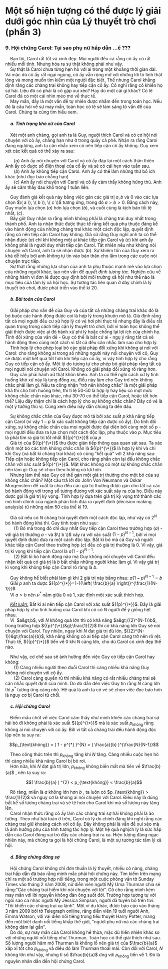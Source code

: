 # Một số hiện tượng có thể được lý giải dưới góc nhìn của Lý thuyết trò chơi (phần 3)
### 9. Hội chứng Carol: Tại sao phụ nữ hấp dẫn ...ế ??? <br>
&nbsp;&nbsp;&nbsp;&nbsp;Bạn tôi, Carol rất tốt và xinh đẹp. Mọi người đều cá rằng cô ấy có rất nhiều mối tình. Nhưng hóa ra sự thật không phải như vậy. <br>
&nbsp;&nbsp;&nbsp;&nbsp;Sự thật là Carol chưa từng hẹn hò với ai trong một khoảng thời gian dài. Và mặc dù cô ấy rất ngại ngùng, cô ấy vẫn rộng mở với những lời tỏ tình thật lòng và mong muốn tìm kiếm một người đặc biệt. Thế nhưng Carol khẳng định rằng các chàng trai không hay tiếp cận cô ấy. Cô  nghĩ rằng cô khiến họ sợ hãi. Liệu đó có phải là cô gặp xui xẻo? Hay do một cái gì khác? Có lẽ Carol đã có một cái nhìn méo mó về thực tế. <br>
&nbsp;&nbsp;&nbsp;&nbsp;May mắn, đây là một vấn đề tự nhiên được nhắm đến trong toán học. Nếu đó là câu hỏi về sự may mắn, toán học có lẽ sẽ làm sáng tỏ vấn đề của Carol. Chúng ta cùng tìm hiểu xem. <br>
#### &nbsp;&nbsp;&nbsp;&nbsp; *a. Tình trạng khó xử của Carol* <br>
&nbsp;&nbsp;&nbsp;&nbsp;Xét một anh chàng, gọi anh ta là Guy, người thích Carol và có cơ hội nói chuyện với cô ấy, chẳng hạn như ở trong quầy cà phê. Nhận ra rằng Carol đang ngượng, anh ta cân nhắc xem có nên tiếp cận cô ấy không. Guy xem xét các kết quả có thể xảy ra sau: <br>

&nbsp;&nbsp;&nbsp;&nbsp;&nbsp;&nbsp; $(a)$ Anh ấy nói chuyện với Carol và cô ấy đáp lại một cách thân thiện. Anh ấy có được số điện thoại của cố ấy và sẽ có cái hẹn vào tuần sau. <br>
&nbsp;&nbsp;&nbsp;&nbsp;&nbsp;&nbsp; $(b)$ Anh ấy không tiếp cận Carol. Anh ấy có thể làm những thứ bổ ích khác (như đọc báo chẳng hạn) <br>
&nbsp;&nbsp;&nbsp;&nbsp;&nbsp;&nbsp; $( c )$ Anh ấy nói chuyện với Carol và cô ấy cảm thấy không hứng thú. Anh ấy sẽ cảm thấy đau khổ trong 1 tuần liền. <br>

&nbsp;&nbsp;&nbsp;&nbsp;Guy đánh giá kết quả này bằng việc gán các giá trị $a,b$ và 0 vào các lựa chọn $\( a \), \( b \), \( c \)$ tương ứng, trong đó $a>b>0$. Bằng cách này, Guy muốn lựa chọn $\left( a \right)$ hơn lựa chọn $\left( b \right)$, và cuối cùng là kịch bản tồi tệ nhất, $\left( c \right).$ <br>
&nbsp;&nbsp;&nbsp;&nbsp;Bây giờ Guy nhận ra rằng mình không phải là chàng trai duy nhất trong thành phố. Anh ta nhận thức được thực tế rằng kết quả phụ thuộc đáng kể vào hành động của những chàng trai khác một cách độc lập, quyết định rằng có nên tiếp cận Carol hay không. Giả sử rằng Guy nghĩ anh ta có thể nhận được $\left( a \right)$ chỉ khi không một ai khác tiếp cận Carol và $\left( c \right)$ khi anh ấy không phải là người duy nhất tiếp cận Carol. Tất nhiên nếu như không nói chuyện với Carol, anh ta sẽ nhận được $\left( b \right).$ Sự khiêm tốn của Guy xem ra khá dễ hiểu bởi anh không tự tin vào bản thân cho lắm trong các cuộc nói chuyện trực tiếp.<br>
&nbsp;&nbsp;&nbsp;&nbsp;Sự thật rằng những lựa chọn của anh ta phụ thuộc mạnh mẽ vào lựa chọn của những người khác, tạo nên vấn đề <em>quyết định tương tác</em>. Nghiên cứu về những hành vi đơn lẻ được quy định bởi môi trường xã hội như thế nào là mục tiêu của tâm lý xã hội học. Sự tương tác liên quan ở đây chính là lý thuyết trò chơi, được phát triển vào thế kỉ 20. <br>

#### &nbsp;&nbsp;&nbsp;&nbsp; *b. Bài toán của Carol* <br>
&nbsp;&nbsp;&nbsp;&nbsp;Giải pháp cho vấn đề của Guy và của tất cả những chàng trai khác đó là bó buộc các hành động được coi là hợp lý trong khuôn mô tả. Giả định rằng tất cả mọi người đều cư xử hợp lý có vẻ hơi phi thực tế nhưng đây là điều rất quan trọng trong cách tiếp cận lý thuyết trò chơi, bởi vì toán học không thể giải thích được việc ai đó hành xử phi lý hoặc chống lại lợi ích của chính họ. Tính đối xứng của vấn đề - Guy có thể là bất cứ ai - ngụ ý rằng tất cả sẽ hành động theo cùng một cách vì tất cả đều cân nhắc làm sao cho hợp lý.<br>
&nbsp;&nbsp;&nbsp;&nbsp;Tính hợp lý cho phép loại bỏ các giải pháp đối xứng khi không ai nói với Carol: cho rằng không ai trong số những người này nói chuyện với cô, Guy sẽ được một kết quả tốt hơn khi tiếp cận cô ấy, vì vậy tính hợp lý cho rằng Guy có tiếp cận cô ấy. Một lý do tương tự cho phép bỏ giải pháp rằng tất cả mọi người nói chuyện với Carol. Không có giải pháp đối xứng rõ ràng hơn. <br>
&nbsp;&nbsp;&nbsp;&nbsp;Guy cần phải hành xử thật khôn khéo. Anh ta có thể nghĩ cách xử lý tình huống khó xử này là tung đồng xu, điều này làm cho Guy trở nên không chắc phải làm gì. Nếu ta công nhận "trở nên không chắc" là một giải pháp khả thi cho tình huống trên, thì tỉ lệ 50-50 là hợp lý hay liệu có một mức không chắc chắn nào khác, như 30-70 có thể tiếp cận Carol, hoặc tốt hơn thế? Liệu đây thậm chí là cách hợp lý cho sự không chắc chắn? Đây có vẻ là một ý tưởng thú vị. Cùng xem điều này dẫn chúng ta đến đâu. <br>

&nbsp;&nbsp;&nbsp;&nbsp;Sự không chắc chắn của Guy được mô tả bởi xác suất $p$ khả năng tiếp cận Carol (vì vậy $1-p$ là xác suất không tiếp cận được cô ấy). Do tính đối xứng, sự không chắc chắn của mọi người được đại diện bởi cùng một số $p$ - mọi người đều đưa ra lựa chọn một cách độc lập, phụ thuộc vào $p$. Mục tiêu là phải tìm ra giá trị tốt nhất ${{p}^{\*}}$ của $p$ <br>
&nbsp;&nbsp;&nbsp;&nbsp;Giá trị của ${{p}^{\*}}$ thu được gián tiếp thông qua quan sát sau. Ta xác định một bó các tính không chắc chắn là ${{p}^{\*}}$ là hợp lý khi và chỉ khi Guy (và bất kì chàng trai khác) có cùng "kết quả" với 2 khả năng sau: Tiếp cận hoặc không tiếp cận Carol, cho rằng phần còn lại đều không chắc chắn với xác suất ${{p}^{\*}}$. Mặt khác không có một sự không chắc chắn nên làm gì: Guy sẽ chọn theo hướng có lợi hơn. <br>
&nbsp;&nbsp;&nbsp;&nbsp;Nhưng làm thế nào Guy có thể gán một giá trị thưởng cho một bó của sự không chắc chắn? Một câu trả lời do John Von Neumann và Oskar Morgenstern đề xuất là chia đều các giá trị thưởng được gán cho tất cả các bó hành động với trọng số tương đương với xác suất xảy ra của họ.&nbsp;Điều này được gọi là giá trị kỳ vọng. Tính hợp lý dựa trên giá trị kỳ vọng ​​trở thành các mô hình chính của ngành phân tích đưa ra quyêt định (decision making analysis) từ những năm 50 của thế kỉ 19. <br>

&nbsp;&nbsp;&nbsp;&nbsp;Giả sử nếu có $N$ chàng trai quyết định một cách độc lập, như vậy có ${{2}^{N}}$ bó hành động khả thi. Guy tính toán như sau: <br>
&nbsp;&nbsp;&nbsp;&nbsp;&nbsp;&nbsp; (1) Bó mà trong đó chỉ duy nhất Guy tiếp cận Carol theo trường hợp $\left( a \right)$ - với giá trị thưởng $a$ - và $\( b \)$ xảy ra với xác suất ${{\left( 1-p \right)}^{N-1}}$, bởi vì mọi quyết định được đưa ra một cách độc lập. Bất kì bó mà cả Guy và người khác tiếp cận Carol theo trường hợp $\left( c \right)$ đều có giá trị thưởng là 0. Vì vậy, giá trị kì vọng khi tiếp cận Carol là $a{{\left( 1-p \right)}^{N-1}}$. <br>
&nbsp;&nbsp;&nbsp;&nbsp;&nbsp;&nbsp; (2) Bất kì bó hành động nào mà Guy không nói chuyện với Carol đều nhận kết quả có giá trị là $b$ bất chấp những người khác làm gì. Vì vậy giá trị kì vọng khi không tiếp cận Carol rõ ràng là $b$. <br>

&nbsp;&nbsp;&nbsp;&nbsp;Guy không hề biết phải làm gì khi 2 giá trị này bằng nhau: $a{{\left( 1-p \right)}^{N-1}}=b$ <br>
&nbsp;&nbsp;&nbsp;&nbsp;Giải $p$ anh ta được ${{p}^{\*}}=1-{{\left( \frac{b}{a} \right)}^{\frac{1}{N-1}}}$ <br>
&nbsp;&nbsp;&nbsp;&nbsp;Vì $a>b$ nên $p^{*}$ nằm giữa 0 và 1, xác định một xác suất thích hợp. <br>

&nbsp;&nbsp;&nbsp;&nbsp;*<ins>Kết luận:</ins>* Bất kì ai nên tiếp cận Carol với xác suất ${{p}^{\*}}$. Đây là giải pháp hợp lý cho tình huống của Carol khi cô có $N$ người để ý giống hệt nhau.<br>
&nbsp;&nbsp;&nbsp;&nbsp;Vì&nbsp; $a&gt;b$, với $N$ không quá lớn thì có khả năng $a&gt;{{2}^{N-1}}b$, trong trường hợp ${{p}^{\*}}&gt;\frac{1}{2}$ thì có khả năng lớn Guy sẽ nói chuyện với Carol. Tuy nhiên, ngay khi $N$ đạt giá trị đủ lớn, ${{2}^{N-1}}&gt;\frac{a}{b}$, khả năng không có ai tiếp cận Carol càng trở nên rõ rệt. Thực tế, ${{p}^{\*}}$ tiến về 0 khi $N$ càng lớn, cho dù Carol có xinh đẹp thế nào. <br>

&nbsp;&nbsp;&nbsp;&nbsp;Như vậy, cơ chế sau sẽ ảnh hưởng đến việc Guy có tiếp cận Carol hay không: <br>
&nbsp;&nbsp;&nbsp;&nbsp;&nbsp;&nbsp; (1) Càng nhiều người theo đuổi Carol thì càng nhiều khả năng Guy không nói chuyện với cô ấy. <br>
&nbsp;&nbsp;&nbsp;&nbsp;&nbsp;&nbsp; (2) Carol càng quyến rũ thì nhiều khả năng có rất nhiều chàng trai sẽ cân nhắc quyết định của mình. Do đó dẫn đến việc Guy tin rằng $N$ càng lớn thì ${{p}^{*}}$ tương ứng càng nhỏ. Hệ quả là anh ta có vẻ sẽ chọn việc đọc báo hơn là nguy cơ bị Carol từ chối. <br>

#### &nbsp;&nbsp;&nbsp;&nbsp; *c. Hội chứng Carol* <br>
&nbsp;&nbsp;&nbsp;&nbsp;Điểm mấu chốt về việc Carol cảm thấy như mình khiến các chàng trai sợ hãi bỏ đi không phải là xác suất ${{p}^{\*}}$ mà là xác suất $p_{\text{không}}$ rằng không ai nói chuyện với cô ấy. Bởi vì tất cả chàng trai đều hành động độc lập nên ta suy ra: <br>

```math
p_{\text{không}} = ( 1 - p^{*} )^{N} = ( \frac{a}{b} )^{\frac{N}{N-1}}
```
&nbsp;&nbsp;&nbsp;&nbsp;Theo công thức trên thì $p_{\text{không}}$ tăng khi $N$ tăng. Càng nhiều cuộc hẹn hò thì càng nhiều khả năng Carol bị bỏ rơi. <br>
&nbsp;&nbsp;&nbsp;&nbsp;Hơn nữa, khi $N$ đạt giá trị lớn, $p_{\text{không}}$ không biến mất mà tiến về $\frac{b}{a}$ , nên ta suy ra: <br>

```math
( \frac{b}{a} ) ^{2} < p_{\text{không}} < \frac{b}{a}
```
&nbsp;&nbsp;&nbsp;&nbsp;Rõ ràng, miễn là $a$ không lớn hơn $b$ , ta luôn có $p_{\text{không}} > \frac{1}{2}$ và nguy cơ là không ai nói chuyện với Carol. Điều này là đúng bất kể số lượng chàng trai và sẽ tệ hơn cho Carol khi mà số lượng này tăng lên. <br>
&nbsp;&nbsp;&nbsp;&nbsp;Carol nhận thức rằng cô ấy làm các chàng trai sợ hãi không phải là ảo tưởng. Theo như bài toán ở trên, Carol có lý do chính đáng khi nghĩ rằng các chàng trai giữ khoảng cách với cô ấy. Đây không phải là vấn đề xui xẻo mà là ảnh hưởng phụ của tính tương tác hợp lý. Một hệ quả nghịch lý là sức hấp dẫn của Carol đóng vai trò đẩy các chàng trai ra xa. Hiện tượng đáng ngạc nhiên này, mà chúng ta gọi là hội chứng Carol, là một sự tương tác tâm lý xã hội. <br>

#### &nbsp;&nbsp;&nbsp;&nbsp; *d. Bằng chứng đáng sợ* <br>
&nbsp;&nbsp;&nbsp;&nbsp;Hội chứng Carol không chỉ đơn thuần là lý thuyết, nhiều cô nàng, chàng trai hấp dẫn đã báo rằng mình mắc phải hội chứng này. Tìm kiếm trên mạng chỉ ra một số trường hợp nổi tiếng, trong một cuộc phỏng vấn tờ Sunday Times vào tháng 2 năm 2008, nữ diễn viên người Mỹ Uma Thurman chia sẻ rằng:"Các chàng trai hiếm khi nói chuyện với tôi". Cô cho rằng mình kém may mắn với lời nguyền không đàn ông suốt đời. Trường hợp tương tự với ngôi sao ca nhạc người Mỹ Jessica Simpson, người đã tuyên bố trên tivi: "Tôi khiến các chàng trai xa lánh". Một ví dụ khác, được báo cáo vào tháng 3 năm 2009 bởi tờ Telegraph onliine, rằng diễn viên 19 tuổi người Anh, Emma Watson, với vai diễn nổi tiếng trong tiểu thuyết Harry Potter, mang đến một biệt danh nổi tiếng khắp thế giới, "người phụ nữ mà các chàng trai không dám lại gần". <br>
&nbsp;&nbsp;&nbsp;&nbsp;Do đó, sự may mắn của Carol không hề thừa, mặc dù hiển nhiên khác so với những người nổi tiếng như Thurman. Toán học có thể giải thích như sau. Số lượng người hâm mộ Thurman là khổng lồ nên giá trị của $\frac{b}{a}$ xấp xỉ tốt cho $p_{\text{không}}$ và điều đó làm Thurman thoải mái. Còn đối với Carol, $N$ không lớn như vậy, nhưng tỉ số $\frac{b}{a}$ ứng với $p_{\text{không}}$ tiến về 1. Đó là nguyên nhân dẫn đến hội chứng Carol. <br>
